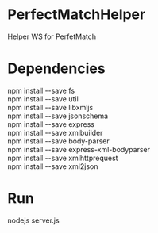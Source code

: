 # PerfectMatchHelper
Helper WS for PerfetMatch

# Dependencies
npm install --save fs <br />
npm install --save util <br />
npm install --save libxmljs <br />
npm install --save jsonschema <br />
npm install --save express <br />
npm install --save xmlbuilder <br />
npm install --save body-parser <br />
npm install --save express-xml-bodyparser <br />
npm install --save xmlhttprequest <br />
npm install --save xml2json

# Run
nodejs server.js
